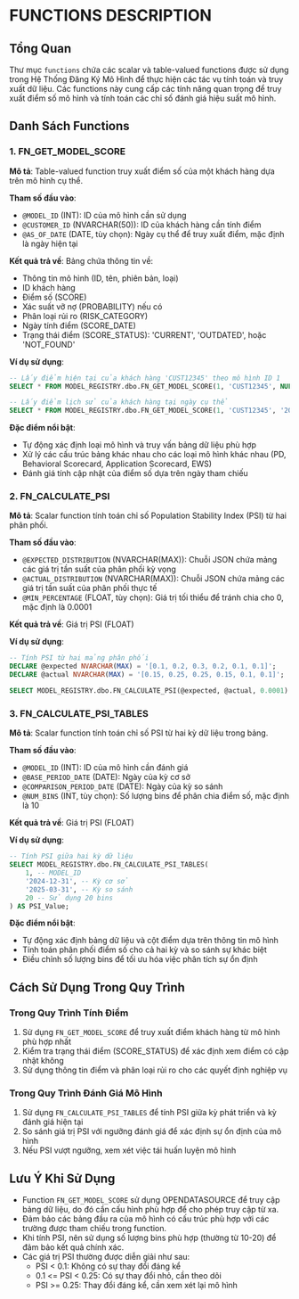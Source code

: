 # FUNCTIONS DESCRIPTION

## Tổng Quan

Thư mục `functions` chứa các scalar và table-valued functions được sử dụng trong Hệ Thống Đăng Ký Mô Hình để thực hiện các tác vụ tính toán và truy xuất dữ liệu. Các functions này cung cấp các tính năng quan trọng để truy xuất điểm số mô hình và tính toán các chỉ số đánh giá hiệu suất mô hình.

## Danh Sách Functions

### 1. FN_GET_MODEL_SCORE

**Mô tả**: Table-valued function truy xuất điểm số của một khách hàng dựa trên mô hình cụ thể.

**Tham số đầu vào**:
- `@MODEL_ID` (INT): ID của mô hình cần sử dụng
- `@CUSTOMER_ID` (NVARCHAR(50)): ID của khách hàng cần tính điểm
- `@AS_OF_DATE` (DATE, tùy chọn): Ngày cụ thể để truy xuất điểm, mặc định là ngày hiện tại

**Kết quả trả về**: Bảng chứa thông tin về:
- Thông tin mô hình (ID, tên, phiên bản, loại)
- ID khách hàng
- Điểm số (SCORE)
- Xác suất vỡ nợ (PROBABILITY) nếu có
- Phân loại rủi ro (RISK_CATEGORY)
- Ngày tính điểm (SCORE_DATE)
- Trạng thái điểm (SCORE_STATUS): 'CURRENT', 'OUTDATED', hoặc 'NOT_FOUND'

**Ví dụ sử dụng**:
```sql
-- Lấy điểm hiện tại của khách hàng 'CUST12345' theo mô hình ID 1
SELECT * FROM MODEL_REGISTRY.dbo.FN_GET_MODEL_SCORE(1, 'CUST12345', NULL);

-- Lấy điểm lịch sử của khách hàng tại ngày cụ thể
SELECT * FROM MODEL_REGISTRY.dbo.FN_GET_MODEL_SCORE(1, 'CUST12345', '2025-01-31');
```

**Đặc điểm nổi bật**:
- Tự động xác định loại mô hình và truy vấn bảng dữ liệu phù hợp
- Xử lý các cấu trúc bảng khác nhau cho các loại mô hình khác nhau (PD, Behavioral Scorecard, Application Scorecard, EWS)
- Đánh giá tính cập nhật của điểm số dựa trên ngày tham chiếu

### 2. FN_CALCULATE_PSI

**Mô tả**: Scalar function tính toán chỉ số Population Stability Index (PSI) từ hai phân phối.

**Tham số đầu vào**:
- `@EXPECTED_DISTRIBUTION` (NVARCHAR(MAX)): Chuỗi JSON chứa mảng các giá trị tần suất của phân phối kỳ vọng
- `@ACTUAL_DISTRIBUTION` (NVARCHAR(MAX)): Chuỗi JSON chứa mảng các giá trị tần suất của phân phối thực tế
- `@MIN_PERCENTAGE` (FLOAT, tùy chọn): Giá trị tối thiểu để tránh chia cho 0, mặc định là 0.0001

**Kết quả trả về**: Giá trị PSI (FLOAT)

**Ví dụ sử dụng**:
```sql
-- Tính PSI từ hai mảng phân phối
DECLARE @expected NVARCHAR(MAX) = '[0.1, 0.2, 0.3, 0.2, 0.1, 0.1]';
DECLARE @actual NVARCHAR(MAX) = '[0.15, 0.25, 0.25, 0.15, 0.1, 0.1]';

SELECT MODEL_REGISTRY.dbo.FN_CALCULATE_PSI(@expected, @actual, 0.0001) AS PSI_Value;
```

### 3. FN_CALCULATE_PSI_TABLES

**Mô tả**: Scalar function tính toán chỉ số PSI từ hai kỳ dữ liệu trong bảng.

**Tham số đầu vào**:
- `@MODEL_ID` (INT): ID của mô hình cần đánh giá
- `@BASE_PERIOD_DATE` (DATE): Ngày của kỳ cơ sở
- `@COMPARISON_PERIOD_DATE` (DATE): Ngày của kỳ so sánh
- `@NUM_BINS` (INT, tùy chọn): Số lượng bins để phân chia điểm số, mặc định là 10

**Kết quả trả về**: Giá trị PSI (FLOAT)

**Ví dụ sử dụng**:
```sql
-- Tính PSI giữa hai kỳ dữ liệu
SELECT MODEL_REGISTRY.dbo.FN_CALCULATE_PSI_TABLES(
    1, -- MODEL_ID
    '2024-12-31', -- Kỳ cơ sở
    '2025-03-31', -- Kỳ so sánh
    20 -- Sử dụng 20 bins
) AS PSI_Value;
```

**Đặc điểm nổi bật**:
- Tự động xác định bảng dữ liệu và cột điểm dựa trên thông tin mô hình
- Tính toán phân phối điểm số cho cả hai kỳ và so sánh sự khác biệt
- Điều chỉnh số lượng bins để tối ưu hóa việc phân tích sự ổn định

## Cách Sử Dụng Trong Quy Trình

### Trong Quy Trình Tính Điểm

1. Sử dụng `FN_GET_MODEL_SCORE` để truy xuất điểm khách hàng từ mô hình phù hợp nhất
2. Kiểm tra trạng thái điểm (SCORE_STATUS) để xác định xem điểm có cập nhật không
3. Sử dụng thông tin điểm và phân loại rủi ro cho các quyết định nghiệp vụ

### Trong Quy Trình Đánh Giá Mô Hình

1. Sử dụng `FN_CALCULATE_PSI_TABLES` để tính PSI giữa kỳ phát triển và kỳ đánh giá hiện tại
2. So sánh giá trị PSI với ngưỡng đánh giá để xác định sự ổn định của mô hình
3. Nếu PSI vượt ngưỡng, xem xét việc tái huấn luyện mô hình

## Lưu Ý Khi Sử Dụng

- Function `FN_GET_MODEL_SCORE` sử dụng OPENDATASOURCE để truy cập bảng dữ liệu, do đó cần cấu hình phù hợp để cho phép truy cập từ xa.
- Đảm bảo các bảng đầu ra của mô hình có cấu trúc phù hợp với các trường được tham chiếu trong function.
- Khi tính PSI, nên sử dụng số lượng bins phù hợp (thường từ 10-20) để đảm bảo kết quả chính xác.
- Các giá trị PSI thường được diễn giải như sau:
  - PSI < 0.1: Không có sự thay đổi đáng kể
  - 0.1 <= PSI < 0.25: Có sự thay đổi nhỏ, cần theo dõi
  - PSI >= 0.25: Thay đổi đáng kể, cần xem xét lại mô hình